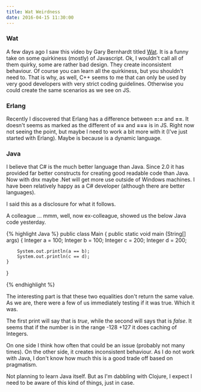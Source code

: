 ```yaml
---
title: Wat Weirdness
date: 2016-04-15 11:30:00
---
```


### Wat

A few days ago I saw this video by Gary Bernhardt titled <a href="https://www.destroyallsoftware.com/talks/wat">Wat</a>. It is a funny take on some quirkiness (mostly) of Javascript. Ok, I wouldn't call all of them quirky, some are rather bad design. They create inconsistent behaviour. Of course you can learn all the quirkiness, but you shouldn't need to. That is why, as well, C++ seems to me that can only be used by very good developers with very strict coding guidelines. Otherwise you could create the same scenarios as we see on JS.

### Erlang

Recently I discovered that Erlang has a difference between **=:=** and **==**. It doesn't seems as marked as the different of **==** and **===** is in JS. Right now not seeing the point, but maybe I need to work a bit more with it (I've just started with Erlang). Maybe is because is a dynamic language.

### Java

I believe that C# is the much better language than Java. Since 2.0 it has provided far better constructs for creating good readable code than Java. Now with dnx maybe .Net will get more use outside of Windows machines. I have been relatively happy as a C# developer (although there are better languages).

I said this as a disclosure for what it follows.

A colleague ... mmm, well, now ex-colleague, showed us the below Java code yesterday.

{% highlight Java %}
public class Main 
{
	public static void main (String[] args)
	{
		Integer a = 100;
		Integer b = 100;
		Integer c = 200;
		Integer d = 200;

		System.out.println(a == b);
		System.out.println(c == d);
	}
}

{% endhighlight %}

The interesting part is that these two equalities don't return the same value.
As we are, there were a few of us immediately testing if it was true. Which it was.

The first print will say that is *true*, while the second will says that is *false*. It seems that if the number is in the range -128 +127 it does caching of Integers.

On one side I think how often that could be an issue (probably not many times). On the other side, it creates inconsistent behaviour. As I do not work with Java, I don't know how much this is a good trade off based on pragmatism.

Not planning to learn Java itself. But as I'm dabbling with Clojure, I expect I need to be aware of this kind of things, just in case.
